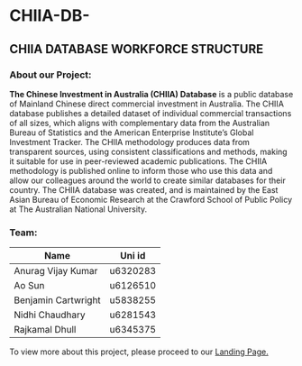 # CHIIA-DB-

## CHIIA DATABASE WORKFORCE STRUCTURE

### About our Project:
**The Chinese Investment in Australia (CHIIA) Database** is a public database of Mainland Chinese direct commercial investment in Australia. The CHIIA database publishes a detailed dataset of individual commercial transactions of all sizes, which aligns with complementary data from the Australian Bureau of Statistics and the American Enterprise Institute’s Global Investment Tracker. The CHIIA methodology produces data from transparent sources, using consistent classifications and methods, making it suitable for use in peer-reviewed academic publications. The CHIIA methodology is published online to inform those who use this data and allow our colleagues around the world to create similar databases for their country. The CHIIA database was created, and is maintained by the East Asian Bureau of Economic Research at the Crawford School of Public Policy at The Australian National University.

### Team:

| Name        | Uni id       | 
| ------------- |:-------------:| 
| Anurag Vijay Kumar     | u6320283| 
| Ao Sun     | u6126510     |   
| Benjamin Cartwright  | u5838255      | 
| Nidhi Chaudhary   | u6281543     | 
| Rajkamal Dhull  |u6345375     | 




To view more about this project, please proceed to our [Landing Page.](https://drive.google.com/drive/folders/1elaaVYeIcpXsKIaInBof9BXa1r763sbt)
 

 

 





 

